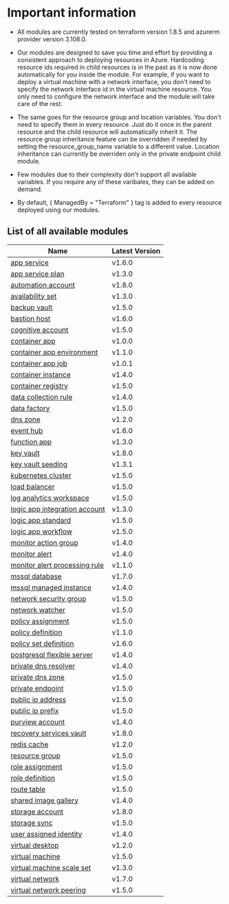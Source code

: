 # Important information
* All modules are currently tested on terraform version 1.8.5 and azurerm provider version 3.108.0.

* Our modules are designed to save you time and effort by providing a consistent approach to deploying resources in Azure. Hardcoding resource ids required in child resources is in the past as it is now done automatically for you inside the module. For example, if you want to deploy a virtual machine with a network interface, you don't need to specify the network interface id in the virtual machine resource. You only need to configure the network interface and the module will take care of the rest.

* The same goes for the resource group and location variables. You don't need to specify them in every resource. Just do it once in the parent resource and the child resource will automatically inherit it. The resource group inheritance feature can be overridden if needed by setting the resource_group_name variable to a different value. Location inheritance can currently be overriden only in the private endpoint child module.

* Few modules due to their complexity don't support all available variables. If you require any of these varibales, they can be added on demand.

* By default, { ManagedBy = "Terraform" } tag is added to every resource deployed using our modules.

## List of all available modules


| Name | Latest Version |
| ---- | -------------- |
| [app service](./app-service/README.md) | v1.6.0 |
| [app service plan](./app-service-plan/README.md) | v1.3.0 |
| [automation account](./automation-account/README.md) | v1.8.0 |
| [availability set](./availability-set/README.md) | v1.3.0 |
| [backup vault](./backup-vault/README.md) | v1.5.0 |
| [bastion host](./bastion-host/README.md) | v1.6.0 |
| [cognitive account](./cognitive-account/README.md) | v1.5.0 |
| [container app](./container-app/README.md) | v1.0.0 |
| [container app environment](./container-app-environment/README.md) | v1.1.0 |
| [container app job](./container-app-job/README.md) | v1.0.1 |
| [container instance](./container-instance/README.md) | v1.4.0 |
| [container registry](./container-registry/README.md) | v1.5.0 |
| [data collection rule](./data-collection-rule/README.md) | v1.4.0 |
| [data factory](./data-factory/README.md) | v1.5.0 |
| [dns zone](./dns-zone/README.md) | v1.2.0 |
| [event hub](./event-hub/README.md) | v1.6.0 |
| [function app](./function-app/README.md) | v1.3.0 |
| [key vault](./key-vault/README.md) | v1.8.0 |
| [key vault seeding](./key-vault-seeding/README.md) | v1.3.1 |
| [kubernetes cluster](./kubernetes-cluster/README.md) | v1.5.0 |
| [load balancer](./load-balancer/README.md) | v1.5.0 |
| [log analytics workspace](./log-analytics-workspace/README.md) | v1.5.0 |
| [logic app integration account](./logic-app-integration-account/README.md) | v1.3.0 |
| [logic app standard](./logic-app-standard/README.md) | v1.5.0 |
| [logic app workflow](./logic-app-workflow/README.md) | v1.5.0 |
| [monitor action group](./monitor-action-group/README.md) | v1.4.0 |
| [monitor alert](./monitor-alert/README.md) | v1.4.0 |
| [monitor alert processing rule](./monitor-alert-processing-rule/README.md) | v1.1.0 |
| [mssql database](./mssql-database/README.md) | v1.7.0 |
| [mssql managed instance](./mssql-managed-instance/README.md) | v1.4.0 |
| [network security group](./network-security-group/README.md) | v1.5.0 |
| [network watcher](./network-watcher/README.md) | v1.5.0 |
| [policy assignment](./policy-assignment/README.md) | v1.5.0 |
| [policy definition](./policy-definition/README.md) | v1.1.0 |
| [policy set definition](./policy-set-definition/README.md) | v1.6.0 |
| [postgresql flexible server](./postgresql-flexible-server/README.md) | v1.4.0 |
| [private dns resolver](./private-dns-resolver/README.md) | v1.4.0 |
| [private dns zone](./private-dns-zone/README.md) | v1.5.0 |
| [private endpoint](./private-endpoint/README.md) | v1.5.0 |
| [public ip address](./public-ip-address/README.md) | v1.5.0 |
| [public ip prefix](./public-ip-prefix/README.md) | v1.5.0 |
| [purview account](./purview-account/README.md) | v1.4.0 |
| [recovery services vault](./recovery-services-vault/README.md) | v1.8.0 |
| [redis cache](./redis-cache/README.md) | v1.2.0 |
| [resource group](./resource-group/README.md) | v1.5.0 |
| [role assignment](./role-assignment/README.md) | v1.5.0 |
| [role definition](./role-definition/README.md) | v1.5.0 |
| [route table](./route-table/README.md) | v1.5.0 |
| [shared image gallery](./shared-image-gallery/README.md) | v1.4.0 |
| [storage account](./storage-account/README.md) | v1.8.0 |
| [storage sync](./storage-sync/README.md) | v1.5.0 |
| [user assigned identity](./user-assigned-identity/README.md) | v1.4.0 |
| [virtual desktop](./virtual-desktop/README.md) | v1.2.0 |
| [virtual machine](./virtual-machine/README.md) | v1.5.0 |
| [virtual machine scale set](./virtual-machine-scale-set/README.md) | v1.3.0 |
| [virtual network](./virtual-network/README.md) | v1.7.0 |
| [virtual network peering](./virtual-network-peering/README.md) | v1.5.0 |
